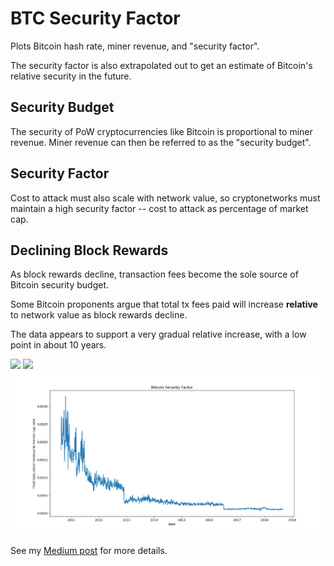 # BTC Security Factor

Plots Bitcoin hash rate, miner revenue, and "security factor".

The security factor is also extrapolated out to get an estimate of Bitcoin's relative security in the future.

## Security Budget
The security of PoW cryptocurrencies like Bitcoin is proportional to miner revenue.
Miner revenue can then be referred to as the "security budget".

## Security Factor
Cost to attack must also scale with network value, so cryptonetworks must maintain a high security factor -- cost to attack as percentage of market cap.

## Declining Block Rewards
As block rewards decline, transaction fees become the sole source of Bitcoin security budget.

Some Bitcoin proponents argue that total tx fees paid will increase **relative** to network value as block rewards decline.

The data appears to support a very gradual relative increase, with a low point in about 10 years.

![](./hash_rate.png)
![](./miner_revenue.png)
![](./security_factor.png)

See my [Medium post](https://medium.com/coinmonks/bitcoin-security-a-negative-exponential-95e78b6b575) for more details.
